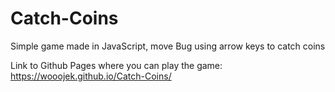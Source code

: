 # Catch-Coins
Simple game made in JavaScript, move Bug using arrow keys to catch coins

Link to Github Pages where you can play the game: https://wooojek.github.io/Catch-Coins/ 